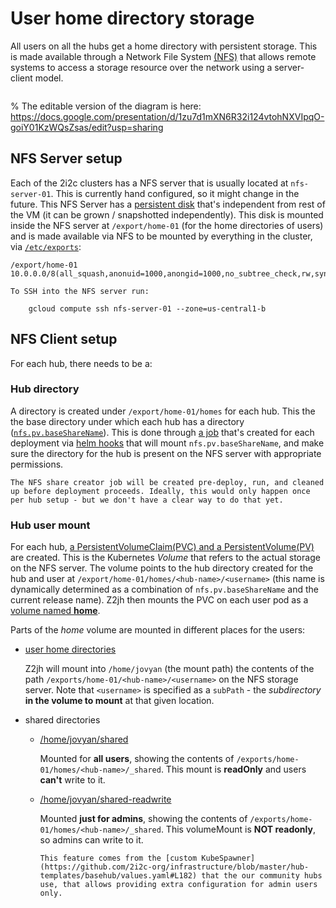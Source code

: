 # User home directory storage

All users on all the hubs get a home directory with persistent storage. This is made available through a Network File System [(NFS)](https://en.wikipedia.org/wiki/Network_File_System) that allows remote systems to access a storage resource over the network using a server-client model.

```{figure} ../images/infrastructure-storage-layer.png
```

% The editable version of the diagram is here: https://docs.google.com/presentation/d/1zu7d1mXN6R32i124vtohNXVIpqO-goiY01KzWQsZsas/edit?usp=sharing

## NFS Server setup

Each of the 2i2c clusters has a NFS server that is usually located at `nfs-server-01`. This is currently hand configured, so it might change in the future. This NFS Server has a [persistent disk](https://cloud.google.com/persistent-disk) that's independent from rest of the VM (it can be grown / snapshotted independently). This disk is mounted inside the NFS server at `/export/home-01` (for the home directories of users) and is made available via NFS to be mounted by everything in the cluster, via [`/etc/exports`](https://access.redhat.com/documentation/en-us/red_hat_enterprise_linux/5/html/deployment_guide/s1-nfs-server-config-exports):

```
/export/home-01 10.0.0.0/8(all_squash,anonuid=1000,anongid=1000,no_subtree_check,rw,sync)
```

```{note}
To SSH into the NFS server run:

    gcloud compute ssh nfs-server-01 --zone=us-central1-b
```

## NFS Client setup

For each hub, there needs to be a:

### Hub directory

A directory is created under `/export/home-01/homes` for each hub.
This the the base directory under which each hub has a directory ([`nfs.pv.baseShareName`](https://github.com/2i2c-org/infrastructure/blob/master/hub-templates/basehub/values.yaml#L21)).
This is done through [a job](https://github.com/2i2c-org/infrastructure/blob/master/hub-templates/basehub/templates/nfs-share-creator.yaml) that's created for each deployment via [helm hooks](https://helm.sh/docs/topics/charts_hooks/) that will mount `nfs.pv.baseShareName`, and make sure the directory for the hub is present on the NFS server with appropriate permissions.

```{note}
The NFS share creator job will be created pre-deploy, run, and cleaned up before deployment proceeds. Ideally, this would only happen once per hub setup - but we don't have a clear way to do that yet.
```

### Hub user mount

For each hub, [a PersistentVolumeClaim(PVC) and a PersistentVolume(PV)](https://github.com/2i2c-org/infrastructure/blob/master/hub-templates/basehub/templates/nfs.yaml) are created. This is the Kubernetes *Volume* that refers to the actual storage on the NFS server. The volume points to the hub directory created for the hub and user at `/export/home-01/homes/<hub-name>/<username>` (this name is dynamically determined as a combination of `nfs.pv.baseShareName` and the current release name). Z2jh then mounts the PVC on each user pod as a [volume named **home**](https://github.com/jupyterhub/zero-to-jupyterhub-k8s/blob/master/jupyterhub/files/hub/jupyterhub_config.py#L277).

Parts of the *home* volume are mounted in different places for the users:
   * [user home directories](https://github.com/2i2c-org/infrastructure/blob/master/hub-templates/basehub/values.yaml#L100)

     Z2jh will mount into `/home/jovyan` (the mount path) the contents of the path `/exports/home-01/<hub-name>/<username>` on the NFS storage server. Note that `<username>` is specified as a `subPath` - the *subdirectory* **in the volume to mount** at that given location.

   * shared directories
        * [/home/jovyan/shared](https://github.com/2i2c-org/infrastructure/blob/master/hub-templates/basehub/values.yaml#L106-L109)

          Mounted for **all users**, showing the contents of `/exports/home-01/homes/<hub-name>/_shared`. This mount is **readOnly** and users **can't** write to it.

        * [/home/jovyan/shared-readwrite](https://github.com/2i2c-org/infrastructure/blob/master/hub-templates/basehub/values.yaml#L84-L86)

          Mounted **just for admins**, showing the contents of `/exports/home-01/homes/<hub-name>/_shared`. This volumeMount is **NOT readonly**, so admins can write to it.

          ```{note}
          This feature comes from the [custom KubeSpawner](https://github.com/2i2c-org/infrastructure/blob/master/hub-templates/basehub/values.yaml#L182) that the our community hubs use, that allows providing extra configuration for admin users only.
          ```
